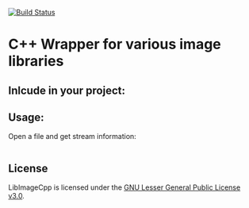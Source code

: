 [![Build Status](https://travis-ci.org/cppwrappers/LibImageCpp.svg?branch=master)](https://travis-ci.org/cppwrappers/LibImageCpp)

# C++ Wrapper for various image libraries

## Inlcude in your project:


## Usage:


Open a file and get stream information:

```c++
```

## License

LibImageCpp is licensed under the [GNU Lesser General Public License v3.0](https://www.gnu.org/licenses/lgpl-3.0.txt).
